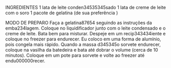 INGREDIENTES
1 lata de leite conden34535345sado
1 lata de creme de leite com o soro
1 pacote de gelatina (de sua preferência )

MODO DE PREPARO
Faça a gelatina87654 seguindo as instruções da emba234lagem.
Coloque no liquidificador junto com o leite condensado e o creme de leite.
Bata bem para misturar.
Despeje em um recip343434iente e coloque no freezer para endurecer.
Eu coloco em uma forma de alumínio, pois congela mais rápido.
Quando a massa d345345o sorvete endurecer, coloque na vasilha da batedeira e bata até dobrar o volume (cerca de 10 minutos).
Coloque em um pote para sorvete e volte ao freezer até endu000000recer.
